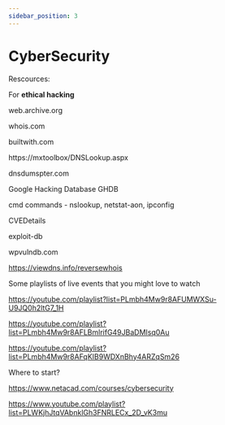```yaml
---
sidebar_position: 3
---
```


# CyberSecurity

Rescources:

For **ethical hacking**

web.archive.org

whois.com

builtwith.com

https://mxtoolbox/DNSLookup.aspx 

dnsdumspter.com

Google Hacking Database GHDB

cmd commands - nslookup, netstat-aon, ipconfig

CVEDetails

exploit-db

wpvulndb.com

https://viewdns.info/reversewhois

Some playlists of live events that you might love to watch

https://youtube.com/playlist?list=PLmbh4Mw9r8AFUMWXSu-U9JQ0h2ltG7_1H

https://youtube.com/playlist?list=PLmbh4Mw9r8AFLBmlrifG49JBaDMIsq0Au

https://youtube.com/playlist?list=PLmbh4Mw9r8AFqKIB9WDXnBhy4ARZqSm26


Where to start?

https://www.netacad.com/courses/cybersecurity


https://www.youtube.com/playlist?list=PLWKjhJtqVAbnklGh3FNRLECx_2D_vK3mu
